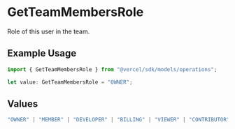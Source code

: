 # GetTeamMembersRole

Role of this user in the team.

## Example Usage

```typescript
import { GetTeamMembersRole } from "@vercel/sdk/models/operations";

let value: GetTeamMembersRole = "OWNER";
```

## Values

```typescript
"OWNER" | "MEMBER" | "DEVELOPER" | "BILLING" | "VIEWER" | "CONTRIBUTOR"
```